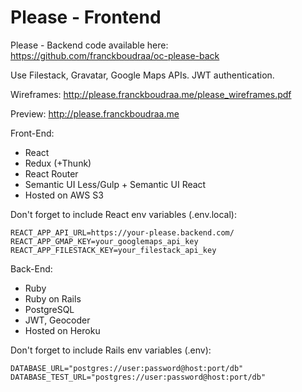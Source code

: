 # Please - Frontend

Please - Backend code available here: https://github.com/franckboudraa/oc-please-back

Use Filestack, Gravatar, Google Maps APIs.
JWT authentication.

Wireframes: http://please.franckboudraa.me/please_wireframes.pdf

Preview: http://please.franckboudraa.me

Front-End:

* React
* Redux (+Thunk)
* React Router
* Semantic UI Less/Gulp + Semantic UI React
* Hosted on AWS S3

Don't forget to include React env variables (.env.local):

    REACT_APP_API_URL=https://your-please.backend.com/
    REACT_APP_GMAP_KEY=your_googlemaps_api_key
    REACT_APP_FILESTACK_KEY=your_filestack_api_key

Back-End:

* Ruby
* Ruby on Rails
* PostgreSQL
* JWT, Geocoder
* Hosted on Heroku

Don't forget to include Rails env variables (.env):

    DATABASE_URL="postgres://user:password@host:port/db"
    DATABASE_TEST_URL="postgres://user:password@host:port/db"

